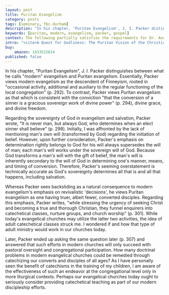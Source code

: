 ```yaml
---
layout: post
title: Puritan Evangelism
category: posts
tags: [seminary, fbc-durham]
description: "In his chapter, 'Puritan Evangelism', J. I. Packer distinguishes between what he calls 'modern' evangelism and Puritan evangelism."
keywords: [puritan, modern, evangelism, packer, gospel]
context: The following partially satisfies the requirements for Dr. Andrew Davis' Pastoral Internship class at Southeastern Baptist Theological Seminary.
intro: "<cite>A Quest for Godliness: The Puritan Vision of the Christian Life</cite>. By J. I. Packer. Crossway, 1990, 368 pp., $17.67."
buy:
    amazon: 1433515814
published: false
---
```


In his chapter, "Puritan Evangelism", J. I. Packer distinguishes between what he calls "modern" evangelism and Puritan evangelism. Essentially, Packer views modern evangelism as the descendent of Finneyism, rooted in "occasional activity, additional and auxiliary to the regular functioning of the local congregation" (p. 292). To contrast, Packer views Puritan evangelism as that which is consistent with the conviction "that the conversion of a sinner is a gracious sovereign work of divine power" (p. 294), divine grace, and divine freedom.

Regarding the sovereignty of God in evangelism and salvation, Packer wrote, "It is never man, but always God, who determines when an elect sinner shall believe" (p. 298). Initially, I was affronted by the lack of mentioning man's own will (transformed by God) regarding the initiation of belief. However, upon further consideration, Packer's emphasis on determination rightly belongs to God for his will always supersedes the will of man; each man's will works under the sovereign will of God.  Because God transforms a man's will with the gift of belief, the man's will is inherently secondary to the will of God in determining one's manner, means, and timing of conversion. Therefore, Packer's seeming overstatement is technically accurate as God's sovereignty determines all that is and all that happens, including salvation.

Whereas Packer sees backsliding as a natural consequence to modern evangelism's emphasis on revivalistic 'decisions', he views Puritan evangelism as one having truer, albeit fewer, converted disciples. Regarding this emphasis, Packer writes, "while stressing the urgency of seeking Christ and becoming a true and thorough Christian, they funnel enquirers into catechetical classes, nurture groups, and church worship" (p. 301). While today's evangelical churches may utilize the latter two activities, the idea of adult catechetical classes struck me. I wondered if and how that type of adult ministry would work in our churches today. 

Later, Packer ended up asking the same question later (p. 307) and answered that such efforts in modern churches will only succeed with pastoral oversight and congregational participation. How many doctrinal problems in modern evangelical churches could be remedied through catechizing our converts and disciples of all ages? As I have personally seen the benefit of catechisms in the training of my children, I am aware of the effectiveness of such an endeavor at the congregational level only in more liturgical contexts. Perhaps our evangelical churches today ought to seriously consider providing catechetical teaching as part of our modern discipleship efforts.

